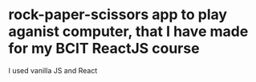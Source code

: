 # rock-paper-scissors app to play aganist computer, that I have made for my BCIT ReactJS course
I used vanilla JS and React
